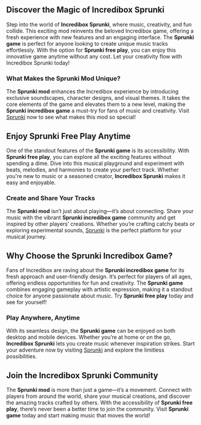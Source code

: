 <h2>Discover the Magic of Incredibox Sprunki</h2>
<p>Step into the world of <strong>Incredibox Sprunki</strong>, where music, creativity, and fun collide. This exciting mod reinvents the beloved Incredibox game, offering a fresh experience with new features and an engaging interface. The <strong>Sprunki game</strong> is perfect for anyone looking to create unique music tracks effortlessly. With the option for <strong>Sprunki free play</strong>, you can enjoy this innovative game anytime without any cost. Let your creativity flow with Incredibox Sprunki today!</p>

<h3>What Makes the Sprunki Mod Unique?</h3>
<p>The <strong>Sprunki mod</strong> enhances the Incredibox experience by introducing exclusive soundscapes, character designs, and visual themes. It takes the core elements of the game and elevates them to a new level, making the <strong>Sprunki incredibox game</strong> a must-try for fans of music and creativity. Visit <a href="https://sprunkisprunk.github.io/">Sprunki</a> now to see what makes this mod so special!</p>

<h2>Enjoy Sprunki Free Play Anytime</h2>
<p>One of the standout features of the <strong>Sprunki game</strong> is its accessibility. With <strong>Sprunki free play</strong>, you can explore all the exciting features without spending a dime. Dive into this musical playground and experiment with beats, melodies, and harmonies to create your perfect track. Whether you're new to music or a seasoned creator, <strong>Incredibox Sprunki</strong> makes it easy and enjoyable.</p>

<h3>Create and Share Your Tracks</h3>
<p>The <strong>Sprunki mod</strong> isn’t just about playing—it’s about connecting. Share your music with the vibrant <strong>Sprunki incredibox game</strong> community and get inspired by other players’ creations. Whether you’re crafting catchy beats or exploring experimental sounds, <a href="https://sprunkisprunk.github.io/">Sprunki</a> is the perfect platform for your musical journey.</p>

<h2>Why Choose the Sprunki Incredibox Game?</h2>
<p>Fans of Incredibox are raving about the <strong>Sprunki incredibox game</strong> for its fresh approach and user-friendly design. It’s perfect for players of all ages, offering endless opportunities for fun and creativity. The <strong>Sprunki game</strong> combines engaging gameplay with artistic expression, making it a standout choice for anyone passionate about music. Try <strong>Sprunki free play</strong> today and see for yourself!</p>

<h3>Play Anywhere, Anytime</h3>
<p>With its seamless design, the <strong>Sprunki game</strong> can be enjoyed on both desktop and mobile devices. Whether you’re at home or on the go, <strong>Incredibox Sprunki</strong> lets you create music whenever inspiration strikes. Start your adventure now by visiting <a href="https://sprunkisprunk.github.io/">Sprunki</a> and explore the limitless possibilities.</p>

<h2>Join the Incredibox Sprunki Community</h2>
<p>The <strong>Sprunki mod</strong> is more than just a game—it’s a movement. Connect with players from around the world, share your musical creations, and discover the amazing tracks crafted by others. With the accessibility of <strong>Sprunki free play</strong>, there’s never been a better time to join the community. Visit <strong>Sprunki game</strong> today and start making music that moves the world!</p>
